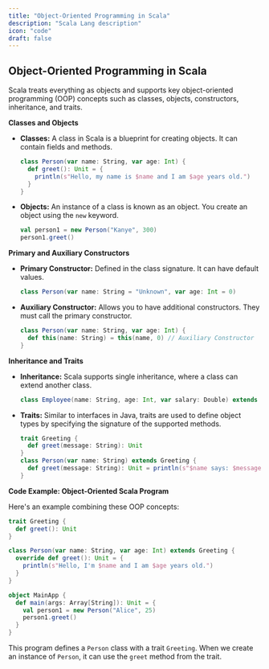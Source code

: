 ```yaml
---
title: "Object-Oriented Programming in Scala"
description: "Scala Lang description"
icon: "code"
draft: false
---
```


## Object-Oriented Programming in Scala

Scala treats everything as objects and supports key object-oriented programming (OOP) concepts such as classes, objects, constructors, inheritance, and traits.

**Classes and Objects**

- **Classes:** A class in Scala is a blueprint for creating objects. It can contain fields and methods.
  ```scala
  class Person(var name: String, var age: Int) {
    def greet(): Unit = {
      println(s"Hello, my name is $name and I am $age years old.")
    }
  }
  ```

- **Objects:** An instance of a class is known as an object. You create an object using the `new` keyword.
  ```scala
  val person1 = new Person("Kanye", 300)
  person1.greet()
  ```

**Primary and Auxiliary Constructors**

- **Primary Constructor:** Defined in the class signature. It can have default values.
  ```scala
  class Person(var name: String = "Unknown", var age: Int = 0)
  ```

- **Auxiliary Constructor:** Allows you to have additional constructors. They must call the primary constructor.
  ```scala
  class Person(var name: String, var age: Int) {
    def this(name: String) = this(name, 0) // Auxiliary Constructor
  }
  ```

**Inheritance and Traits**

- **Inheritance:** Scala supports single inheritance, where a class can extend another class.
  ```scala
  class Employee(name: String, age: Int, var salary: Double) extends Person(name, age)
  ```

- **Traits:** Similar to interfaces in Java, traits are used to define object types by specifying the signature of the supported methods.
  ```scala
  trait Greeting {
    def greet(message: String): Unit
  }
  class Person(var name: String) extends Greeting {
    def greet(message: String): Unit = println(s"$name says: $message")
  }
  ```

**Code Example: Object-Oriented Scala Program**

Here's an example combining these OOP concepts:

```scala
trait Greeting {
  def greet(): Unit
}

class Person(var name: String, var age: Int) extends Greeting {
  override def greet(): Unit = {
    println(s"Hello, I'm $name and I am $age years old.")
  }
}

object MainApp {
  def main(args: Array[String]): Unit = {
    val person1 = new Person("Alice", 25)
    person1.greet()
  }
}
```

This program defines a `Person` class with a trait `Greeting`. When we create an instance of `Person`, it can use the `greet` method from the trait.

